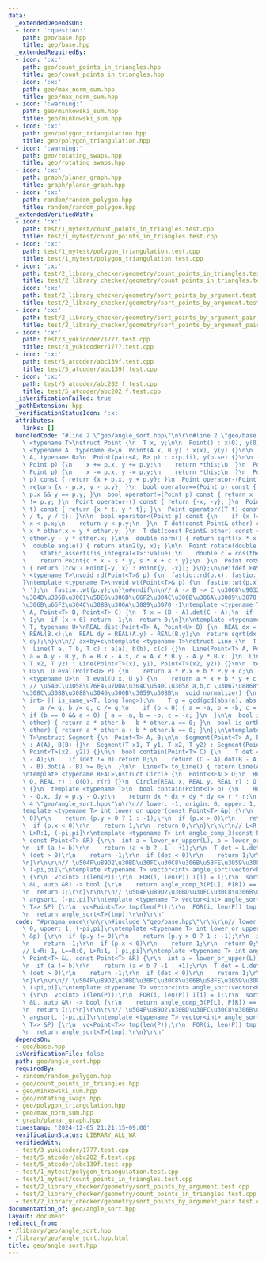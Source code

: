 ```yaml
---
data:
  _extendedDependsOn:
  - icon: ':question:'
    path: geo/base.hpp
    title: geo/base.hpp
  _extendedRequiredBy:
  - icon: ':x:'
    path: geo/count_points_in_triangles.hpp
    title: geo/count_points_in_triangles.hpp
  - icon: ':x:'
    path: geo/max_norm_sum.hpp
    title: geo/max_norm_sum.hpp
  - icon: ':warning:'
    path: geo/minkowski_sum.hpp
    title: geo/minkowski_sum.hpp
  - icon: ':x:'
    path: geo/polygon_triangulation.hpp
    title: geo/polygon_triangulation.hpp
  - icon: ':warning:'
    path: geo/rotating_swaps.hpp
    title: geo/rotating_swaps.hpp
  - icon: ':x:'
    path: graph/planar_graph.hpp
    title: graph/planar_graph.hpp
  - icon: ':x:'
    path: random/random_polygon.hpp
    title: random/random_polygon.hpp
  _extendedVerifiedWith:
  - icon: ':x:'
    path: test/1_mytest/count_points_in_triangles.test.cpp
    title: test/1_mytest/count_points_in_triangles.test.cpp
  - icon: ':x:'
    path: test/1_mytest/polygon_triangulation.test.cpp
    title: test/1_mytest/polygon_triangulation.test.cpp
  - icon: ':x:'
    path: test/2_library_checker/geometry/count_points_in_triangles.test.cpp
    title: test/2_library_checker/geometry/count_points_in_triangles.test.cpp
  - icon: ':x:'
    path: test/2_library_checker/geometry/sort_points_by_argument.test.cpp
    title: test/2_library_checker/geometry/sort_points_by_argument.test.cpp
  - icon: ':x:'
    path: test/2_library_checker/geometry/sort_points_by_argument_pair.test.cpp
    title: test/2_library_checker/geometry/sort_points_by_argument_pair.test.cpp
  - icon: ':x:'
    path: test/3_yukicoder/1777.test.cpp
    title: test/3_yukicoder/1777.test.cpp
  - icon: ':x:'
    path: test/5_atcoder/abc139f.test.cpp
    title: test/5_atcoder/abc139f.test.cpp
  - icon: ':x:'
    path: test/5_atcoder/abc202_f.test.cpp
    title: test/5_atcoder/abc202_f.test.cpp
  _isVerificationFailed: true
  _pathExtension: hpp
  _verificationStatusIcon: ':x:'
  attributes:
    links: []
  bundledCode: "#line 2 \"geo/angle_sort.hpp\"\n\r\n#line 2 \"geo/base.hpp\"\ntemplate\
    \ <typename T>\nstruct Point {\n  T x, y;\n\n  Point() : x(0), y(0) {}\n\n  template\
    \ <typename A, typename B>\n  Point(A x, B y) : x(x), y(y) {}\n\n  template <typename\
    \ A, typename B>\n  Point(pair<A, B> p) : x(p.fi), y(p.se) {}\n\n  Point operator+=(const\
    \ Point p) {\n    x += p.x, y += p.y;\n    return *this;\n  }\n  Point operator-=(const\
    \ Point p) {\n    x -= p.x, y -= p.y;\n    return *this;\n  }\n  Point operator+(Point\
    \ p) const { return {x + p.x, y + p.y}; }\n  Point operator-(Point p) const {\
    \ return {x - p.x, y - p.y}; }\n  bool operator==(Point p) const { return x ==\
    \ p.x && y == p.y; }\n  bool operator!=(Point p) const { return x != p.x || y\
    \ != p.y; }\n  Point operator-() const { return {-x, -y}; }\n  Point operator*(T\
    \ t) const { return {x * t, y * t}; }\n  Point operator/(T t) const { return {x\
    \ / t, y / t}; }\n\n  bool operator<(Point p) const {\n    if (x != p.x) return\
    \ x < p.x;\n    return y < p.y;\n  }\n  T dot(const Point& other) const { return\
    \ x * other.x + y * other.y; }\n  T det(const Point& other) const { return x *\
    \ other.y - y * other.x; }\n\n  double norm() { return sqrtl(x * x + y * y); }\n\
    \  double angle() { return atan2(y, x); }\n\n  Point rotate(double theta) {\n\
    \    static_assert(!is_integral<T>::value);\n    double c = cos(theta), s = sin(theta);\n\
    \    return Point{c * x - s * y, s * x + c * y};\n  }\n  Point rot90(bool ccw)\
    \ { return (ccw ? Point{-y, x} : Point{y, -x}); }\n};\n\n#ifdef FASTIO\ntemplate\
    \ <typename T>\nvoid rd(Point<T>& p) {\n  fastio::rd(p.x), fastio::rd(p.y);\n\
    }\ntemplate <typename T>\nvoid wt(Point<T>& p) {\n  fastio::wt(p.x);\n  fastio::wt('\
    \ ');\n  fastio::wt(p.y);\n}\n#endif\n\n// A -> B -> C \u3068\u9032\u3080\u3068\
    \u304D\u306B\u3001\u5DE6\u306B\u66F2\u304C\u308B\u306A\u3089\u3070 +1\u3001\u53F3\
    \u306B\u66F2\u304C\u308B\u306A\u3089\u3070 -1\ntemplate <typename T>\nint ccw(Point<T>\
    \ A, Point<T> B, Point<T> C) {\n  T x = (B - A).det(C - A);\n  if (x > 0) return\
    \ 1;\n  if (x < 0) return -1;\n  return 0;\n}\n\ntemplate <typename REAL, typename\
    \ T, typename U>\nREAL dist(Point<T> A, Point<U> B) {\n  REAL dx = REAL(A.x) -\
    \ REAL(B.x);\n  REAL dy = REAL(A.y) - REAL(B.y);\n  return sqrt(dx * dx + dy *\
    \ dy);\n}\n\n// ax+by+c\ntemplate <typename T>\nstruct Line {\n  T a, b, c;\n\n\
    \  Line(T a, T b, T c) : a(a), b(b), c(c) {}\n  Line(Point<T> A, Point<T> B) {\
    \ a = A.y - B.y, b = B.x - A.x, c = A.x * B.y - A.y * B.x; }\n  Line(T x1, T y1,\
    \ T x2, T y2) : Line(Point<T>(x1, y1), Point<T>(x2, y2)) {}\n\n  template <typename\
    \ U>\n  U eval(Point<U> P) {\n    return a * P.x + b * P.y + c;\n  }\n\n  template\
    \ <typename U>\n  T eval(U x, U y) {\n    return a * x + b * y + c;\n  }\n\n \
    \ // \u540C\u3058\u76F4\u7DDA\u304C\u540C\u3058 a,b,c \u3067\u8868\u73FE\u3055\
    \u308C\u308B\u3088\u3046\u306B\u3059\u308B\n  void normalize() {\n    static_assert(is_same_v<T,\
    \ int> || is_same_v<T, long long>);\n    T g = gcd(gcd(abs(a), abs(b)), abs(c));\n\
    \    a /= g, b /= g, c /= g;\n    if (b < 0) { a = -a, b = -b, c = -c; }\n   \
    \ if (b == 0 && a < 0) { a = -a, b = -b, c = -c; }\n  }\n\n  bool is_parallel(Line\
    \ other) { return a * other.b - b * other.a == 0; }\n  bool is_orthogonal(Line\
    \ other) { return a * other.a + b * other.b == 0; }\n};\n\ntemplate <typename\
    \ T>\nstruct Segment {\n  Point<T> A, B;\n\n  Segment(Point<T> A, Point<T> B)\
    \ : A(A), B(B) {}\n  Segment(T x1, T y1, T x2, T y2) : Segment(Point<T>(x1, y1),\
    \ Point<T>(x2, y2)) {}\n\n  bool contain(Point<T> C) {\n    T det = (C - A).det(B\
    \ - A);\n    if (det != 0) return 0;\n    return (C - A).dot(B - A) >= 0 && (C\
    \ - B).dot(A - B) >= 0;\n  }\n\n  Line<T> to_Line() { return Line(A, B); }\n};\n\
    \ntemplate <typename REAL>\nstruct Circle {\n  Point<REAL> O;\n  REAL r;\n  Circle(Point<REAL>\
    \ O, REAL r) : O(O), r(r) {}\n  Circle(REAL x, REAL y, REAL r) : O(x, y), r(r)\
    \ {}\n  template <typename T>\n  bool contain(Point<T> p) {\n    REAL dx = p.x\
    \ - O.x, dy = p.y - O.y;\n    return dx * dx + dy * dy <= r * r;\n  }\n};\n#line\
    \ 4 \"geo/angle_sort.hpp\"\n\r\n// lower: -1, origin: 0, upper: 1, (-pi,pi]\r\n\
    template <typename T> int lower_or_upper(const Point<T> &p) {\r\n  if (p.y !=\
    \ 0)\r\n    return (p.y > 0 ? 1 : -1);\r\n  if (p.x > 0)\r\n    return -1;\r\n\
    \  if (p.x < 0)\r\n    return 1;\r\n  return 0;\r\n}\r\n\r\n// L<R:-1, L==R:0,\
    \ L>R:1, (-pi,pi]\r\ntemplate <typename T> int angle_comp_3(const Point<T> &L,\
    \ const Point<T> &R) {\r\n  int a = lower_or_upper(L), b = lower_or_upper(R);\r\
    \n  if (a != b)\r\n    return (a < b ? -1 : +1);\r\n  T det = L.det(R);\r\n  if\
    \ (det > 0)\r\n    return -1;\r\n  if (det < 0)\r\n    return 1;\r\n  return 0;\r\
    \n}\r\n\r\n// \u504F\u89D2\u30BD\u30FC\u30C8\u306B\u5BFE\u3059\u308B argsort,\
    \ (-pi,pi]\r\ntemplate <typename T> vector<int> angle_sort(vector<Point<T>> &P)\
    \ {\r\n  vc<int> I(len(P));\r\n  FOR(i, len(P)) I[i] = i;\r\n  sort(all(I), [&](auto\
    \ &L, auto &R) -> bool {\r\n    return angle_comp_3(P[L], P[R]) == -1;\r\n  });\r\
    \n  return I;\r\n}\r\n\r\n// \u504F\u89D2\u30BD\u30FC\u30C8\u306B\u5BFE\u3059\u308B\
    \ argsort, (-pi,pi]\r\ntemplate <typename T> vector<int> angle_sort(vector<pair<T,\
    \ T>> &P) {\r\n  vc<Point<T>> tmp(len(P));\r\n  FOR(i, len(P)) tmp[i] = Point<T>(P[i]);\r\
    \n  return angle_sort<T>(tmp);\r\n}\r\n"
  code: "#pragma once\r\n\r\n#include \"geo/base.hpp\"\r\n\r\n// lower: -1, origin:\
    \ 0, upper: 1, (-pi,pi]\r\ntemplate <typename T> int lower_or_upper(const Point<T>\
    \ &p) {\r\n  if (p.y != 0)\r\n    return (p.y > 0 ? 1 : -1);\r\n  if (p.x > 0)\r\
    \n    return -1;\r\n  if (p.x < 0)\r\n    return 1;\r\n  return 0;\r\n}\r\n\r\n\
    // L<R:-1, L==R:0, L>R:1, (-pi,pi]\r\ntemplate <typename T> int angle_comp_3(const\
    \ Point<T> &L, const Point<T> &R) {\r\n  int a = lower_or_upper(L), b = lower_or_upper(R);\r\
    \n  if (a != b)\r\n    return (a < b ? -1 : +1);\r\n  T det = L.det(R);\r\n  if\
    \ (det > 0)\r\n    return -1;\r\n  if (det < 0)\r\n    return 1;\r\n  return 0;\r\
    \n}\r\n\r\n// \u504F\u89D2\u30BD\u30FC\u30C8\u306B\u5BFE\u3059\u308B argsort,\
    \ (-pi,pi]\r\ntemplate <typename T> vector<int> angle_sort(vector<Point<T>> &P)\
    \ {\r\n  vc<int> I(len(P));\r\n  FOR(i, len(P)) I[i] = i;\r\n  sort(all(I), [&](auto\
    \ &L, auto &R) -> bool {\r\n    return angle_comp_3(P[L], P[R]) == -1;\r\n  });\r\
    \n  return I;\r\n}\r\n\r\n// \u504F\u89D2\u30BD\u30FC\u30C8\u306B\u5BFE\u3059\u308B\
    \ argsort, (-pi,pi]\r\ntemplate <typename T> vector<int> angle_sort(vector<pair<T,\
    \ T>> &P) {\r\n  vc<Point<T>> tmp(len(P));\r\n  FOR(i, len(P)) tmp[i] = Point<T>(P[i]);\r\
    \n  return angle_sort<T>(tmp);\r\n}\r\n"
  dependsOn:
  - geo/base.hpp
  isVerificationFile: false
  path: geo/angle_sort.hpp
  requiredBy:
  - random/random_polygon.hpp
  - geo/count_points_in_triangles.hpp
  - geo/minkowski_sum.hpp
  - geo/rotating_swaps.hpp
  - geo/polygon_triangulation.hpp
  - geo/max_norm_sum.hpp
  - graph/planar_graph.hpp
  timestamp: '2024-12-05 21:21:15+09:00'
  verificationStatus: LIBRARY_ALL_WA
  verifiedWith:
  - test/3_yukicoder/1777.test.cpp
  - test/5_atcoder/abc202_f.test.cpp
  - test/5_atcoder/abc139f.test.cpp
  - test/1_mytest/polygon_triangulation.test.cpp
  - test/1_mytest/count_points_in_triangles.test.cpp
  - test/2_library_checker/geometry/sort_points_by_argument.test.cpp
  - test/2_library_checker/geometry/count_points_in_triangles.test.cpp
  - test/2_library_checker/geometry/sort_points_by_argument_pair.test.cpp
documentation_of: geo/angle_sort.hpp
layout: document
redirect_from:
- /library/geo/angle_sort.hpp
- /library/geo/angle_sort.hpp.html
title: geo/angle_sort.hpp
---
```

